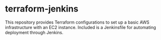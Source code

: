 # terraform-jenkins
This repository provides Terraform configurations to set up a basic AWS infrastructure with an EC2 instance. Included is a Jenkinsfile for automating deployment through Jenkins.
